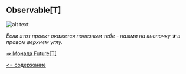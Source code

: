 ## Observable[T]
 
 ![alt text](https://github.com/steklopod/Timely-Effects/blob/master/src/main/resources/images/obs.png "obs")

_Если этот проект окажется полезным тебе - нажми на кнопочку **`★`** в правом верхнем углу._

[=> Монада Future[T]](https://github.com/steklopod/Timely-Effects/blob/master/src/main/resources/readmes/Future.md)

[<= содержание](https://github.com/steklopod/Timely-Effects/blob/master/readme.md)